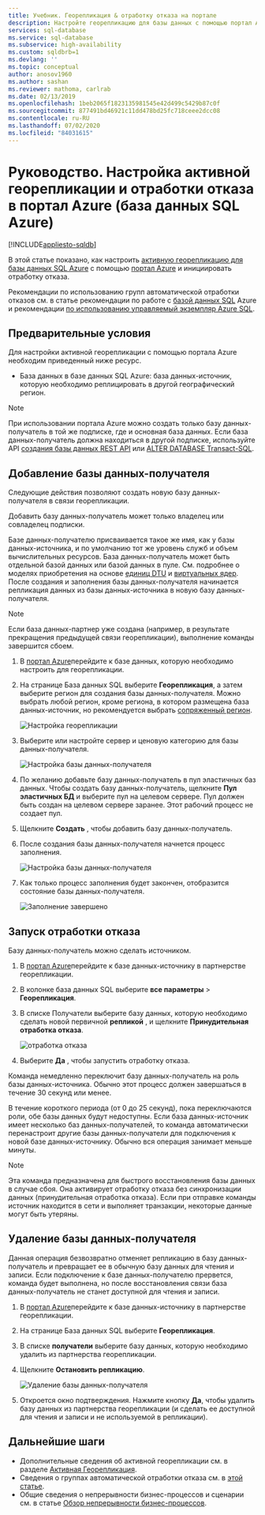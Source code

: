 ```yaml
---
title: Учебник. Георепликация & отработку отказа на портале
description: Настройте георепликацию для базы данных с помощью портал Azure и инициации отработки отказа.
services: sql-database
ms.service: sql-database
ms.subservice: high-availability
ms.custom: sqldbrb=1
ms.devlang: ''
ms.topic: conceptual
author: anosov1960
ms.author: sashan
ms.reviewer: mathoma, carlrab
ms.date: 02/13/2019
ms.openlocfilehash: 1beb2065f1823135981545e42d499c5429b87c0f
ms.sourcegitcommit: 877491bd46921c11dd478bd25fc718ceee2dcc08
ms.contentlocale: ru-RU
ms.lasthandoff: 07/02/2020
ms.locfileid: "84031615"
---
```

# <a name="tutorial-configure-active-geo-replication-and-failover-in-the-azure-portal-azure-sql-database"></a>Руководство. Настройка активной георепликации и отработки отказа в портал Azure (база данных SQL Azure)

[!INCLUDE[appliesto-sqldb](../includes/appliesto-sqldb.md)]

В этой статье показано, как настроить [активную георепликацию для базы данных SQL Azure](active-geo-replication-overview.md#active-geo-replication-terminology-and-capabilities) с помощью [портал Azure](https://portal.azure.com) и инициировать отработку отказа.

Рекомендации по использованию групп автоматической отработки отказов см. в статье рекомендации по работе с [базой данных SQL](auto-failover-group-overview.md#best-practices-for-sql-database) Azure и рекомендации [по использованию управляемый экземпляр Azure SQL](auto-failover-group-overview.md#best-practices-for-sql-managed-instance). 



## <a name="prerequisites"></a>Предварительные условия

Для настройки активной георепликации с помощью портала Azure необходим приведенный ниже ресурс.

* База данных в базе данных SQL Azure: база данных-источник, которую необходимо реплицировать в другой географический регион.

> [!Note]
> При использовании портала Azure можно создать только базу данных-получатель в той же подписке, где и основная база данных. Если база данных-получатель должна находиться в другой подписке, используйте API [создания базы данных REST API](https://docs.microsoft.com/rest/api/sql/databases/createorupdate) или [ALTER DATABASE Transact-SQL](https://docs.microsoft.com/sql/t-sql/statements/alter-database-transact-sql).

## <a name="add-a-secondary-database"></a>Добавление базы данных-получателя

Следующие действия позволяют создать новую базу данных-получателя в связи георепликации.  

Добавить базу данных-получатель может только владелец или совладелец подписки.

Базе данных-получателю присваивается такое же имя, как у базы данных-источника, и по умолчанию тот же уровень служб и объем вычислительных ресурсов. База данных-получатель может быть отдельной базой данных или базой данных в пуле. См. подробнее о моделях приобретения на основе [единиц DTU](service-tiers-dtu.md) и [виртуальных ядер](service-tiers-vcore.md).
После создания и заполнения базы данных-получателя начинается репликация данных из базы данных-источника в новую базу данных-получателя.

> [!NOTE]
> Если база данных-партнер уже создана (например, в результате прекращения предыдущей связи георепликации), выполнение команды завершится сбоем.

1. В [портал Azure](https://portal.azure.com)перейдите к базе данных, которую необходимо настроить для георепликации.
2. На странице База данных SQL выберите **Георепликация**, а затем выберите регион для создания базы данных-получателя. Можно выбрать любой регион, кроме региона, в котором размещена база данных-источник, но рекомендуется выбрать [сопряженный регион](../../best-practices-availability-paired-regions.md).

    ![Настройка георепликации](./media/active-geo-replication-configure-portal/configure-geo-replication.png)
3. Выберите или настройте сервер и ценовую категорию для базы данных-получателя.

    ![Настройка базы данных-получателя](./media/active-geo-replication-configure-portal/create-secondary.png)
4. По желанию добавьте базу данных-получатель в пул эластичных баз данных. Чтобы создать базу данных-получатель, щелкните **Пул эластичных БД** и выберите пул на целевом сервере. Пул должен быть создан на целевом сервере заранее. Этот рабочий процесс не создает пул.
5. Щелкните **Создать** , чтобы добавить базу данных-получатель.
6. После создания базы данных-получателя начнется процесс заполнения.

    ![Настройка базы данных-получателя](./media/active-geo-replication-configure-portal/seeding0.png)
7. Как только процесс заполнения будет закончен, отобразится состояние базы данных-получателя.

    ![Заполнение завершено](./media/active-geo-replication-configure-portal/seeding-complete.png)

## <a name="initiate-a-failover"></a>Запуск отработки отказа

Базу данных-получатель можно сделать источником.  

1. В [портал Azure](https://portal.azure.com)перейдите к базе данных-источнику в партнерстве георепликации.
2. В колонке база данных SQL выберите **все параметры**  >  **Георепликация**.
3. В списке Получатели выберите базу данных, которую необходимо сделать новой первичной **репликой** , и щелкните **Принудительная отработка отказа**.

    ![отработка отказа](./media/active-geo-replication-configure-portal/secondaries.png)
4. Выберите **Да** , чтобы запустить отработку отказа.

Команда немедленно переключит базу данных-получатель на роль базы данных-источника. Обычно этот процесс должен завершаться в течение 30 секунд или менее.

В течение короткого периода (от 0 до 25 секунд), пока переключаются роли, обе базы данных будут недоступны. Если база данных-источник имеет несколько баз данных-получателей, то команда автоматически перенастроит другие базы данных-получатели для подключения к новой базе данных-источнику. Обычно вся операция занимает меньше минуты.

> [!NOTE]
> Эта команда предназначена для быстрого восстановления базы данных в случае сбоя. Она активирует отработку отказа без синхронизации данных (принудительная отработка отказа).  Если при отправке команды источник находится в сети и выполняет транзакции, некоторые данные могут быть утеряны.

## <a name="remove-secondary-database"></a>Удаление базы данных-получателя

Данная операция безвозвратно отменяет репликацию в базу данных-получатель и превращает ее в обычную базу данных для чтения и записи. Если подключение к базе данных-получателю прервется, команда будет выполнена, но после восстановления связи база данных-получатель не станет доступной для чтения и записи.  

1. В [портал Azure](https://portal.azure.com)перейдите к базе данных-источнику в партнерстве георепликации.
2. На странице База данных SQL выберите **Георепликация**.
3. В списке **получатели** выберите базу данных, которую необходимо удалить из партнерства георепликации.
4. Щелкните **Остановить репликацию**.

    ![Удаление базы данных-получателя](./media/active-geo-replication-configure-portal/remove-secondary.png)
5. Откроется окно подтверждения. Нажмите кнопку **Да**, чтобы удалить базу данных из партнерства георепликации (и сделать ее доступной для чтения и записи и не используемой в репликации).

## <a name="next-steps"></a>Дальнейшие шаги

* Дополнительные сведения об активной георепликации см. в разделе [Активная Георепликация](active-geo-replication-overview.md).
* Сведения о группах автоматической отработки отказа см. в [этой статье](auto-failover-group-overview.md).
* Общие сведения о непрерывности бизнес-процессов и сценарии см. в статье [Обзор непрерывности бизнес-процессов](business-continuity-high-availability-disaster-recover-hadr-overview.md).
